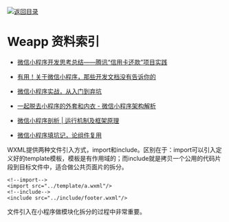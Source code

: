 [![返回目录](https://parg.co/UGo)](https://parg.co/b4z) 
 
 
# Weapp 资料索引

- [微信小程序开发思考总结——腾讯“信用卡还款”项目实践](http://mp.weixin.qq.com/s?__biz=MzA3NTYzODYzMg==&mid=2653578147&idx=1&sn=dc8ed8974bd7086389155eecc82e524d&chksm=84b3b1a4b3c438b275dc04bc454b1177fce1e3175841bd09a3be23ca8bf17679e3be90556d68&scene=4#wechat_redirect)

- [有用！关于微信小程序，那些开发文档没有告诉你的 ](http://www.wxapp-union.com/portal.php?aid=327)

- [微信小程序实战，从入门到弃坑](http://www.jianshu.com/p/4433d46e6235)

- [一起脱去小程序的外套和内衣 - 微信小程序架构解析](http://mp.weixin.qq.com/s/KxqdX16MH8AX7ZYv8CQNIw)

- [微信小程序剖析 | 运行机制及框架原理](http://mp.weixin.qq.com/s?__biz=MzIwNjQwMzUwMQ==&mid=2247484316&idx=1&sn=463bbea1626458beb30f55ce155b4983&chksm=9723615ea054e848497c3b72e5264d99c9230144bd21862c508211085bf93b71078cc2fc1fc5&mpshare=1&scene=1&srcid=1010oBHfkIbQVf2UIHdXsURe#rd)


- [微信小程序填坑记，论组件复用](https://segmentfault.com/n/1330000007037416)

WXML提供两种文件引入方式，import和include。区别在于：import可以引入定义好的template模板，模板是有作用域的；而include就是拷贝一个公用的代码片段到目标文件中，适合做公共页面片的拆分。
```
<!--import-->
<import src="../template/a.wxml"/>
<!--include-->
<include src="../include/footer.wxml"/>
```
文件引入在小程序做模块化拆分的过程中非常重要。